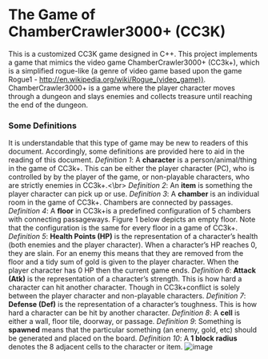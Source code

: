 # The Game of ChamberCrawler3000+ (CC3K)
This is a customized CC3K game designed in C++. This project implements a game that mimics the video game ChamberCrawler3000+ (CC3k+), which is a simplified rogue-like (a genre of video game based upon the game Rogue1 - http://en.wikipedia.org/wiki/Rogue_(video_game)).
ChamberCrawler3000+ is a game where the player character moves through a dungeon and slays enemies and collects treasure until reaching the end of the dungeon.

### Some Definitions
It is understandable that this type of game may be new to readers of this document. Accordingly, some definitions are provided
here to aid in the reading of this document.
*Definition 1*: A **character** is a person/animal/thing in the game of CC3k+. This can be either the player character (PC), who
is controlled by by the player of the game, or non-playable characters, who are strictly enemies in CC3k+.<\br>
*Definition 2*: An **item** is something the player character can pick up or use.
*Definition 3*: A **chamber** is an individual room in the game of CC3k+. Chambers are connected by passages.
*Definition 4*: A **floor** in CC3k+is a predefined configuration of 5 chambers with connecting passageways. Figure 1 below depicts
an empty floor. Note that the configuration is the same for every floor in a game of CC3k+.
*Definition 5*: **Health Points (HP)** is the representation of a character’s health (both enemies and the player character). When
a character’s HP reaches 0, they are slain. For an enemy this means that they are removed from the floor and a tidy sum
of gold is given to the player character. When the player character has 0 HP then the current game ends.
*Definition 6*: **Attack (Atk)** is the representation of a character’s strength. This is how hard a character can hit another
character. Though in CC3k+conflict is solely between the player character and non-playable characters.
*Definition 7*: **Defense (Def)** is the representation of a character’s toughness. This is how hard a character can be hit by
another character.
*Definition 8*: A **cell** is either a wall, floor tile, doorway, or passage.
*Definition 9*: Something is **spawned** means that the particular something (an enemy, gold, etc) should be generated and
placed on the board.
*Definition 10*: A **1 block radius** denotes the 8 adjacent cells to the character or item.
![image](https://user-images.githubusercontent.com/118148925/210157617-28403458-3597-4dac-9dc4-8502803be60e.png)



